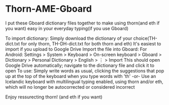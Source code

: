 # Thorn-AME-Gboard
I put these Gboard dictionary files together to make using thorn(and eth if you want) easy in your everyday typing(if you use Gboard)

To import dictionary:
  Simply download the dictionary of your choice(TH-dict.txt for only thorn, TH-DH-dict.txt for both thorn and eth)
    It's easiest to import if you upload to Google Drive
  Import the file into Gboard:
    For Android:
      Settings > System > Keyboard > On-screen keyboard > Gboard > Dictionary > Personal Dictionary > English > ⋮ > Import
      This should open Google Drive automatically; navigate to the dictionary file and click it to open
To use:
  Simply write words as usual, clicking the suggestions that pop up at the top of the keyboard when you type words with 'th'
  -or-
  Use an Icelandic keyboard with multilingual typing enabled, using thorn and/or eth, which will no longer be autocorrected or considered incorrect

Enjoy ressurecting thorn!
  (and eth if you want)
